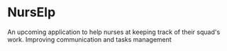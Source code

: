 # NursElp
An upcoming application to help nurses at keeping track of their squad's work. Improving communication and tasks management
